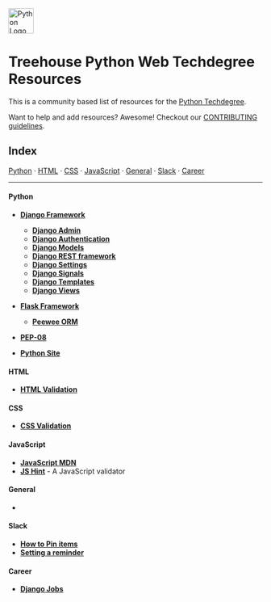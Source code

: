 <img src="https://www.python.org/static/img/python-logo@2x.png" alt="Python Logo" height="50px"/>

# Treehouse Python Web Techdegree Resources


This is a community based list of resources for the [Python Techdegree](https://www.teamtreehouse.com). 

Want to help and add resources? Awesome! Checkout our [CONTRIBUTING guidelines](CONTRIBUTING.md). 
 
## Index

[Python](#python) · 
[HTML](#html) · 
[CSS](#css) · 
[JavaScript](#javascript) · 
[General](#general) · 
[Slack](#slack) · 
[Career](#career)

-------
 
#### Python

* **[Django Framework](https://www.djangoproject.com/)**
	* **[Django Admin](https://docs.djangoproject.com/en/1.10/ref/contrib/admin/)**
    * **[Django Authentication](https://docs.djangoproject.com/en/1.10/topics/auth/)**
    * **[Django Models](https://docs.djangoproject.com/en/1.10/topics/db/models/)**
    * **[Django REST framework](http://www.django-rest-framework.org/)**
    * **[Django Settings](https://docs.djangoproject.com/en/1.10/topics/settings/)**
    * **[Django Signals](https://docs.djangoproject.com/en/1.10/topics/signals/)**
    * **[Django Templates](https://docs.djangoproject.com/en/1.10/topics/templates/)**
    * **[Django Views](https://docs.djangoproject.com/en/1.10/topics/http/views/)**

* **[Flask Framework](http://flask.pocoo.org/)**
    * **[Peewee ORM](https://peewee.readthedocs.io/en/latest/)**

* **[PEP-08](https://www.python.org/dev/peps/pep-0008/)**

* **[Python Site](https://www.python.org/)**


#### HTML

* **[HTML Validation](https://validator.w3.org/)**

#### CSS

* **[CSS Validation](https://jigsaw.w3.org/css-validator/)**

#### JavaScript

* **[JavaScript MDN](https://developer.mozilla.org/en-US/docs/Web/JavaScript)**
* **[JS Hint](http://jshint.com/)** - A JavaScript validator

#### General

* 

#### Slack

* **[How to Pin items](https://get.slack.help/hc/en-us/articles/205239997-Pin-messages-or-files)**
* **[Setting a reminder](https://get.slack.help/hc/en-us/articles/208423427-Set-a-reminder)**

#### Career

* **[Django Jobs](https://www.djangojobs.net/jobs/)**


